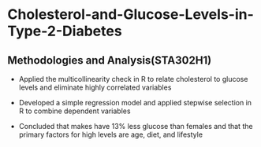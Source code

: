 # Cholesterol-and-Glucose-Levels-in-Type-2-Diabetes

## Methodologies and Analysis(STA302H1)

- Applied the multicollinearity check in R to relate cholesterol to glucose levels and eliminate highly correlated variables

- Developed a simple regression model and applied stepwise selection in R to combine dependent variables

- Concluded that makes have 13% less glucose than females and that the primary factors for high levels are age, diet, and lifestyle

